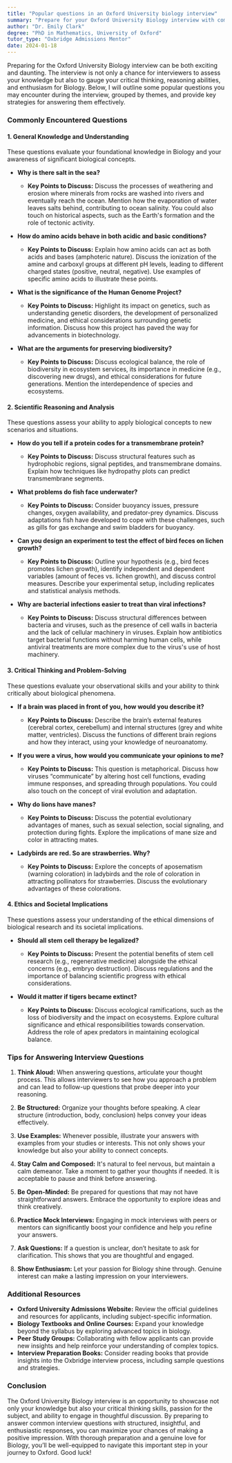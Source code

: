 ```yaml
---
title: "Popular questions in an Oxford University biology interview"
summary: "Prepare for your Oxford University Biology interview with common questions and strategies to showcase your knowledge and critical thinking skills."
author: "Dr. Emily Clark"
degree: "PhD in Mathematics, University of Oxford"
tutor_type: "Oxbridge Admissions Mentor"
date: 2024-01-18
---
```


Preparing for the Oxford University Biology interview can be both exciting and daunting. The interview is not only a chance for interviewers to assess your knowledge but also to gauge your critical thinking, reasoning abilities, and enthusiasm for Biology. Below, I will outline some popular questions you may encounter during the interview, grouped by themes, and provide key strategies for answering them effectively.

### Commonly Encountered Questions

#### 1. **General Knowledge and Understanding**

These questions evaluate your foundational knowledge in Biology and your awareness of significant biological concepts.

- **Why is there salt in the sea?** 
  - **Key Points to Discuss:** Discuss the processes of weathering and erosion where minerals from rocks are washed into rivers and eventually reach the ocean. Mention how the evaporation of water leaves salts behind, contributing to ocean salinity. You could also touch on historical aspects, such as the Earth's formation and the role of tectonic activity.

- **How do amino acids behave in both acidic and basic conditions?**
  - **Key Points to Discuss:** Explain how amino acids can act as both acids and bases (amphoteric nature). Discuss the ionization of the amine and carboxyl groups at different pH levels, leading to different charged states (positive, neutral, negative). Use examples of specific amino acids to illustrate these points.

- **What is the significance of the Human Genome Project?**
  - **Key Points to Discuss:** Highlight its impact on genetics, such as understanding genetic disorders, the development of personalized medicine, and ethical considerations surrounding genetic information. Discuss how this project has paved the way for advancements in biotechnology.

- **What are the arguments for preserving biodiversity?**
  - **Key Points to Discuss:** Discuss ecological balance, the role of biodiversity in ecosystem services, its importance in medicine (e.g., discovering new drugs), and ethical considerations for future generations. Mention the interdependence of species and ecosystems.

#### 2. **Scientific Reasoning and Analysis**

These questions assess your ability to apply biological concepts to new scenarios and situations.

- **How do you tell if a protein codes for a transmembrane protein?**
  - **Key Points to Discuss:** Discuss structural features such as hydrophobic regions, signal peptides, and transmembrane domains. Explain how techniques like hydropathy plots can predict transmembrane segments.

- **What problems do fish face underwater?**
  - **Key Points to Discuss:** Consider buoyancy issues, pressure changes, oxygen availability, and predator-prey dynamics. Discuss adaptations fish have developed to cope with these challenges, such as gills for gas exchange and swim bladders for buoyancy.

- **Can you design an experiment to test the effect of bird feces on lichen growth?**
  - **Key Points to Discuss:** Outline your hypothesis (e.g., bird feces promotes lichen growth), identify independent and dependent variables (amount of feces vs. lichen growth), and discuss control measures. Describe your experimental setup, including replicates and statistical analysis methods.

- **Why are bacterial infections easier to treat than viral infections?**
  - **Key Points to Discuss:** Discuss structural differences between bacteria and viruses, such as the presence of cell walls in bacteria and the lack of cellular machinery in viruses. Explain how antibiotics target bacterial functions without harming human cells, while antiviral treatments are more complex due to the virus's use of host machinery.

#### 3. **Critical Thinking and Problem-Solving**

These questions evaluate your observational skills and your ability to think critically about biological phenomena.

- **If a brain was placed in front of you, how would you describe it?**
  - **Key Points to Discuss:** Describe the brain’s external features (cerebral cortex, cerebellum) and internal structures (grey and white matter, ventricles). Discuss the functions of different brain regions and how they interact, using your knowledge of neuroanatomy.

- **If you were a virus, how would you communicate your opinions to me?**
  - **Key Points to Discuss:** This question is metaphorical. Discuss how viruses “communicate” by altering host cell functions, evading immune responses, and spreading through populations. You could also touch on the concept of viral evolution and adaptation.

- **Why do lions have manes?**
  - **Key Points to Discuss:** Discuss the potential evolutionary advantages of manes, such as sexual selection, social signaling, and protection during fights. Explore the implications of mane size and color in attracting mates.

- **Ladybirds are red. So are strawberries. Why?**
  - **Key Points to Discuss:** Explore the concepts of aposematism (warning coloration) in ladybirds and the role of coloration in attracting pollinators for strawberries. Discuss the evolutionary advantages of these colorations.

#### 4. **Ethics and Societal Implications**

These questions assess your understanding of the ethical dimensions of biological research and its societal implications.

- **Should all stem cell therapy be legalized?**
  - **Key Points to Discuss:** Present the potential benefits of stem cell research (e.g., regenerative medicine) alongside the ethical concerns (e.g., embryo destruction). Discuss regulations and the importance of balancing scientific progress with ethical considerations.

- **Would it matter if tigers became extinct?**
  - **Key Points to Discuss:** Discuss ecological ramifications, such as the loss of biodiversity and the impact on ecosystems. Explore cultural significance and ethical responsibilities towards conservation. Address the role of apex predators in maintaining ecological balance.

### Tips for Answering Interview Questions

1. **Think Aloud:** When answering questions, articulate your thought process. This allows interviewers to see how you approach a problem and can lead to follow-up questions that probe deeper into your reasoning.

2. **Be Structured:** Organize your thoughts before speaking. A clear structure (introduction, body, conclusion) helps convey your ideas effectively.

3. **Use Examples:** Whenever possible, illustrate your answers with examples from your studies or interests. This not only shows your knowledge but also your ability to connect concepts.

4. **Stay Calm and Composed:** It's natural to feel nervous, but maintain a calm demeanor. Take a moment to gather your thoughts if needed. It is acceptable to pause and think before answering.

5. **Be Open-Minded:** Be prepared for questions that may not have straightforward answers. Embrace the opportunity to explore ideas and think creatively.

6. **Practice Mock Interviews:** Engaging in mock interviews with peers or mentors can significantly boost your confidence and help you refine your answers.

7. **Ask Questions:** If a question is unclear, don’t hesitate to ask for clarification. This shows that you are thoughtful and engaged.

8. **Show Enthusiasm:** Let your passion for Biology shine through. Genuine interest can make a lasting impression on your interviewers.

### Additional Resources

- **Oxford University Admissions Website:** Review the official guidelines and resources for applicants, including subject-specific information.
- **Biology Textbooks and Online Courses:** Expand your knowledge beyond the syllabus by exploring advanced topics in biology.
- **Peer Study Groups:** Collaborating with fellow applicants can provide new insights and help reinforce your understanding of complex topics.
- **Interview Preparation Books:** Consider reading books that provide insights into the Oxbridge interview process, including sample questions and strategies.

### Conclusion

The Oxford University Biology interview is an opportunity to showcase not only your knowledge but also your critical thinking skills, passion for the subject, and ability to engage in thoughtful discussion. By preparing to answer common interview questions with structured, insightful, and enthusiastic responses, you can maximize your chances of making a positive impression. With thorough preparation and a genuine love for Biology, you’ll be well-equipped to navigate this important step in your journey to Oxford. Good luck!
    